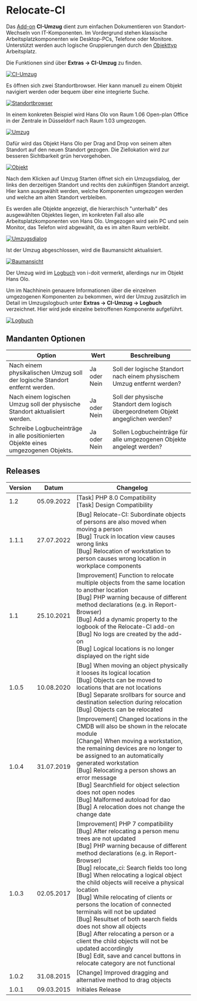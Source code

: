 # Relocate-CI

Das [Add-on](./index.md) **CI-Umzug** dient zum einfachen Dokumentieren von Standort-Wechseln von IT-Komponenten. Im Vordergrund stehen klassische Arbeitsplatzkomponenten wie Desktop-PCs, Telefone oder Monitore. Unterstützt werden auch logische Gruppierungen durch den [Objekttyp](../grundlagen/struktur-it-dokumentation.md) Arbeitsplatz.

Die Funktionen sind über **Extras → CI-Umzug** zu finden.

[![CI-Umzug](../assets/images/de/i-doit-pro-add-ons/relocate-ci/1-rci.png)](../assets/images/de/i-doit-pro-add-ons/relocate-ci/1-rci.png)

Es öffnen sich zwei Standortbrowser. Hier kann manuell zu einem Objekt navigiert werden oder bequem über eine integrierte Suche.

[![Standortbrowser](../assets/images/de/i-doit-pro-add-ons/relocate-ci/2-rci.png)](../assets/images/de/i-doit-pro-add-ons/relocate-ci/2-rci.png)

In einem konkreten Beispiel wird Hans Olo von Raum 1.06 Open-plan Office in der Zentrale in Düsseldorf nach Raum 1.03 umgezogen.

[![Umzug](../assets/images/de/i-doit-pro-add-ons/relocate-ci/3-rci.png)](../assets/images/de/i-doit-pro-add-ons/relocate-ci/3-rci.png)

Dafür wird das Objekt Hans Olo per Drag and Drop von seinem alten Standort auf den neuen Standort gezogen. Die Ziellokation wird zur besseren Sichtbarkeit grün hervorgehoben.

[![Objekt](../assets/images/de/i-doit-pro-add-ons/relocate-ci/4-rci.png)](../assets/images/de/i-doit-pro-add-ons/relocate-ci/4-rci.png)

Nach dem Klicken auf Umzug Starten öffnet sich ein Umzugsdialog, der links den derzeitigen Standort und rechts den zukünftigen Standort anzeigt. Hier kann ausgewählt werden, welche Komponenten umgezogen werden und welche am alten Standort verbleiben.

Es werden alle Objekte angezeigt, die hierarchisch "unterhalb" des ausgewählten Objektes liegen, im konkreten Fall also alle Arbeitsplatzkomponenten von Hans Olo. Umgezogen wird sein PC und sein Monitor, das Telefon wird abgewählt, da es im alten Raum verbleibt.

[![Umzugsdialog](../assets/images/de/i-doit-pro-add-ons/relocate-ci/5-rci.png)](../assets/images/de/i-doit-pro-add-ons/relocate-ci/5-rci.png)

Ist der Umzug abgeschlossen, wird die Baumansicht aktualisiert.

[![Baumansicht](../assets/images/de/i-doit-pro-add-ons/relocate-ci/6-rci.png)](../assets/images/de/i-doit-pro-add-ons/relocate-ci/6-rci.png)

Der Umzug wird im [Logbuch](../grundlagen/logbuch.md) von i-doit vermerkt, allerdings nur im Objekt Hans Olo.

Um im Nachhinein genauere Informationen über die einzelnen umgezogenen Komponenten zu bekommen, wird der Umzug zusätzlich im Detail im Umzugslogbuch unter **Extras → CI-Umzug → Logbuch** verzeichnet. Hier wird jede einzelne betroffenen Komponente aufgeführt.

[![Logbuch](../assets/images/de/i-doit-pro-add-ons/relocate-ci/7-rci.png)](../assets/images/de/i-doit-pro-add-ons/relocate-ci/7-rci.png)

Mandanten Optionen
------------------

| Option | Wert | Beschreibung |
| --- | --- | --- |
| Nach einem physikalischen Umzug soll der logische Standort entfernt werden. | Ja oder Nein | Soll der logische Standort nach einem physischem Umzug entfernt werden? |
| Nach einem logischen Umzug soll der physische Standort aktualisiert werden. | Ja oder Nein | Soll der physische Standort dem logisch übergeordnetem Objekt angeglichen werden? |
| Schreibe Logbucheinträge in alle positionierten Objekte eines umgezogenen Objekts. | Ja oder Nein | Sollen Logbucheinträge für alle umgezogenen Objekte angelegt werden? |

Releases
--------

| Version | Datum | Changelog |
| --- | --- | --- |
| 1.2 | 05.09.2022 | [Task] PHP 8.0 Compatibility  <br>[Task] Design Compatibility |
| 1.1.1 | 27.07.2022 | [Bug] Relocate-CI: Subordinate objects of persons are also moved when moving a person  <br>[Bug] Truck in location view causes wrong links  <br>[Bug] Relocation of workstation to person causes wrong location in workplace components |
| 1.1 | 25.10.2021 | [Improvement] Function to relocate multiple objects from the same location to another location  <br>[Bug] PHP warning because of different method declarations (e.g. in Report-Browser)  <br>[Bug] Add a dynamic property to the logbook of the Relocate-CI add-on  <br>[Bug] No logs are created by the add-on  <br>[Bug] Logical locations is no longer displayed on the right side |
| 1.0.5 | 10.08.2020 | [Bug] When moving an object physically it looses its logical location  <br>[Bug] Objects can be moved to locations that are not locations  <br>[Bug] Separate srollbars for source and destination selection during relocation  <br>[Bug] Objects can be relocated |
| 1.0.4 | 31.07.2019 | [Improvement] Changed locations in the CMDB will also be shown in the relocate module<br>[Change] When moving a workstation, the remaining devices are no longer to be assigned to an automatically generated workstation<br>[Bug] Relocating a person shows an error message<br>[Bug] Searchfield for object selection does not open nodes<br>[Bug] Malformed autoload for dao<br>[Bug] A relocation does not change the change date<br> |
| 1.0.3 | 02.05.2017 | [Improvement] PHP 7 compatibility<br>[Bug] After relocating a person menu trees are not updated<br>[Bug] PHP warning because of different method declarations (e.g. in Report-Browser)<br>[Bug] relocate_ci: Search fields too long<br>[Bug] When relocating a logical object the child objects will receive a physical location<br>[Bug] While relocating of clients or persons the location of connected terminals will not be updated<br>[Bug] Resultset of both search fields does not show all objects<br>[Bug] After relocating a person or a client the child objects will not be updated accordingly<br>[Bug] Edit, save and cancel buttons in relocate category are not functional<br> |
| 1.0.2 | 31.08.2015 | [Change] Improved dragging and alternative method to drag objects<br> |
| 1.0.1 | 09.03.2015 | Initiales Release |